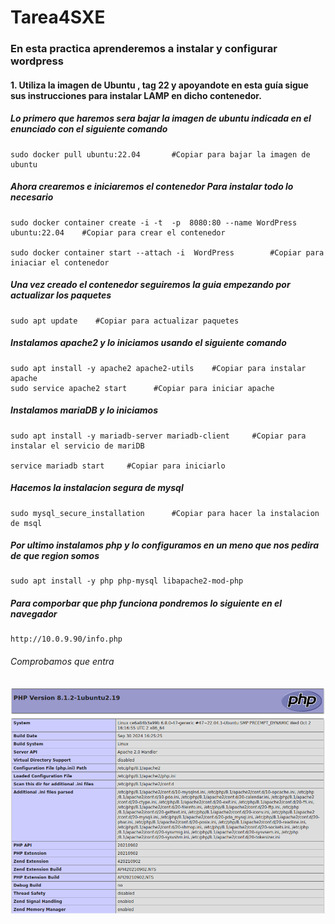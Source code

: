 # Tarea4SXE

### En esta practica aprenderemos a instalar y configurar wordpress

#### 1. Utiliza la imagen de Ubuntu , tag 22 y apoyandote en esta guía sigue sus instrucciones para instalar LAMP en dicho contenedor.

##### Lo primero que haremos sera bajar la imagen de ubuntu indicada en el enunciado con el siguiente comando
```
sudo docker pull ubuntu:22.04       #Copiar para bajar la imagen de ubuntu
```

##### Ahora crearemos e iniciaremos el contenedor Para instalar todo lo necesario
```
sudo docker container create -i -t  -p  8080:80 --name WordPress ubuntu:22.04    #Copiar para crear el contenedor

sudo docker container start --attach -i  WordPress        #Copiar para iniaciar el contenedor
```

##### Una vez creado el contenedor seguiremos la guia empezando por actualizar los paquetes
```
sudo apt update    #Copiar para actualizar paquetes
```

##### Instalamos apache2 y lo iniciamos usando el siguiente comando
```
sudo apt install -y apache2 apache2-utils    #Copiar para instalar apache
sudo service apache2 start      #Copiar para iniciar apache
```

##### Instalamos mariaDB y lo iniciamos
```
sudo apt install -y mariadb-server mariadb-client     #Copiar para instalar el servicio de mariDB

service mariadb start     #Copiar para iniciarlo
```

##### Hacemos la instalacion segura de mysql
```
sudo mysql_secure_installation      #Copiar para hacer la instalacion de msql
```

##### Por ultimo instalamos php y lo configuramos en un meno que nos pedira de que region somos
```
sudo apt install -y php php-mysql libapache2-mod-php
```
##### Para comporbar que php funciona pondremos lo siguiente en el navegador
```
http://10.0.9.90/info.php
```
###### Comprobamos que entra

![](img/1.png)
